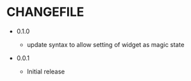 # CHANGEFILE

- 0.1.0
  - update syntax to allow setting of widget as magic state

- 0.0.1
  - Initial release